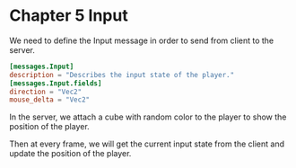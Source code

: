 # Chapter 5 Input

We need to define the Input message in order to send from client to the server.

```toml
[messages.Input]
description = "Describes the input state of the player."
[messages.Input.fields]
direction = "Vec2"
mouse_delta = "Vec2"

```

In the server, we attach a cube with random color to the player to show the position of the player.

Then at every frame, we will get the current input state from the client and update the position of the player.
